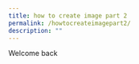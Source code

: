 ```yaml
---
title: how to create image part 2
permalink: /howtocreateimagepart2/
description: ""
---
```

Welcome back